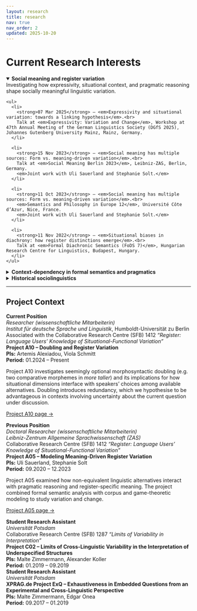 ```yaml
---
layout: research
title: research
nav: true
nav_order: 2
updated: 2025-10-20
---
```


# Current Research Interests

<details open>
  <summary><strong>Social meaning and register variation</strong></summary>
  <div class="card">
    Investigating how expressivity, situational context, and pragmatic reasoning shape socially meaningful linguistic variation.

    <ul>
      <li>
        <strong>07 Mar 2025</strong> — <em>Expressivity and situational variation: towards a linking hypothesis</em>.<br>
        Talk at <em>Expressivity: Variation and Change</em>, Workshop at 47th Annual Meeting of the German Linguistics Society (DGfS 2025), Johannes Gutenberg University Mainz, Mainz, Germany.
      </li>

      <li>
        <strong>15 Nov 2023</strong> — <em>Social meaning has multiple sources: Form vs. meaning-driven variation</em>.<br>
        Talk at <em>Social Meaning Berlin 2023</em>, Leibniz-ZAS, Berlin, Germany.  
        <em>Joint work with Uli Sauerland and Stephanie Solt.</em>
      </li>

      <li>
        <strong>11 Oct 2023</strong> — <em>Social meaning has multiple sources: Form vs. meaning-driven variation</em>.<br>
        <em>Semantics and Philosophy in Europe 12</em>, Université Côte d’Azur, Nice, France.  
        <em>Joint work with Uli Sauerland and Stephanie Solt.</em>
      </li>

      <li>
        <strong>11 Nov 2022</strong> — <em>Situational biases in diachrony: how register distinctions emerge</em>.<br>
        Talk at <em>Formal Diachronic Semantics (FoDS 7)</em>, Hungarian Research Centre for Linguistics, Budapest, Hungary.
      </li>
    </ul>
  </div>
</details>

<details>
  <summary><strong>Context-dependency in formal semantics and pragmatics</strong></summary>
  <div class="card">
    Exploring how context shapes interpretation, focusing on homogeneity, plurality, and embedded questions.

    <ul>
      <li>
        <strong>18 Nov 2022</strong> — <em>Homogeneity Removal as a Local Phenomenon</em>.<br>
        Talk at <em>1st Workshop on Homogeneity and Non-Maximality in Plural Predication and Beyond</em>.
      </li>

      <li>
        <strong>16 Jun 2022</strong> — <em>Plurality and embedded questions: experimental investigations on homogeneity and cumulativity</em>.<br>
        Talk at <em>Workshop on Current Trends in Semantics (Invited)</em>, HU Berlin.
      </li>
    </ul>
  </div>
</details>

<details>
  <summary><strong>Historical sociolinguistics</strong></summary>
  <div class="card">
    Quantitative and qualitative study of language change across social dimensions in Icelandic corpora.

    <ul>
      <li>
        <strong>25 Jan 2025</strong> — <em>Samspil kyns, stéttar og menntunar í útbreiðslu lokins horfs með <i>búinn</i> í íslenskum sendibréfum frá 19. öld</em>  
        (<em>Gender, social class, and education in the spread of the periphrastic perfect with <i>búinn</i> in 19th-century Icelandic personal letters</em>).<br>
        Talk at <em>38th Rask Conference of the Icelandic Linguistics Society</em>, Institute for Linguistics, University of Iceland, Reykjavík, Iceland.
      </li>
    </ul>
  </div>
</details>


---

## Project Context

<div class="card">
  <strong>Current Position</strong><br>
  <em>Researcher (wissenschaftliche Mitarbeiterin)</em><br>
  <em>Institut für deutsche Sprache und Linguistik</em>, Humboldt-Universität zu Berlin<br>
  Associated with the Collaborative Research Centre (SFB) 1412 
  <em>“Register: Language Users’ Knowledge of Situational-Functional Variation”</em><br>
  <strong>Project A10 – Doubling and Register Variation</strong><br>
  <strong>PIs:</strong> Artemis Alexiadou, Viola Schmitt<br>
  <strong>Period:</strong> 01.2024 – Present
  <p>
    Project A10 investigates seemingly optional morphosyntactic doubling 
    (e.g. two comparative morphemes in <em>more taller</em>) and its implications for how situational 
    dimensions interface with speakers’ choices among available alternatives.  
    Doubling introduces redundancy, which we hypothesise to be advantageous in contexts involving 
    uncertainty about the current question under discussion.
  </p>
  <p>
    <a href="https://sfb1412.hu-berlin.de/projects/a10/">Project A10 page →</a>
  </p>
</div>

<div class="card">
  <strong>Previous Position</strong><br>
  <em>Doctoral Researcher (wissenschaftliche Mitarbeiterin)</em><br>
  <em>Leibniz-Zentrum Allgemeine Sprachwissenschaft (ZAS)</em><br>
  Collaborative Research Centre (SFB) 1412 
  <em>“Register: Language Users’ Knowledge of Situational-Functional Variation”</em><br>
  <strong>Project A05 – Modeling Meaning-Driven Register Variation</strong><br>
  <strong>PIs:</strong> Uli Sauerland, Stephanie Solt<br>
  <strong>Period:</strong> 09.2020 – 12.2023
  <p>
    Project A05 examined how non-equivalent linguistic alternatives interact with pragmatic reasoning 
    and register-specific meaning. The project combined formal semantic analysis with corpus and 
    game-theoretic modeling to study variation and change.
  </p>
  <p>
    <a href="https://sfb1412.hu-berlin.de/projects/a05/">Project A05 page →</a>
  </p>
</div>

<div class="card">
  <strong>Student Research Assistant</strong><br>
  <em>Universität Potsdam</em><br>
  Collaborative Research Centre (SFB) 1287 
  <em>“Limits of Variability in Interpretation”</em><br>
  <strong>Project C02 – Limits of Cross-Linguistic Variability in the Interpretation of Underspecified Structures</strong><br>
  <strong>PIs:</strong> Malte Zimmermann, Alexander Koller<br>
  <strong>Period:</strong> 01.2019 – 09.2019
</div>

<div class="card">
  <strong>Student Research Assistant</strong><br>
  <em>Universität Potsdam</em><br>
  <strong>XPRAG.de Project ExQ – Exhaustiveness in Embedded Questions from an Experimental and Cross-Linguistic Perspective</strong><br>
  <strong>PIs:</strong> Malte Zimmermann, Edgar Onea<br>
  <strong>Period:</strong> 09.2017 – 01.2019
</div>

